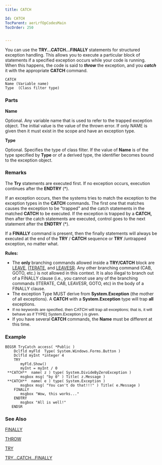 ```yaml
---
title: CATCH

Id: CATCH
TocParent: aerLrfOpCodesMain
TocOrder: 250


---
```


You can use the **TRY...CATCH...FINALLY** statements for structured exception handling. This allows you to execute a particular block of statements if a specified exception occurs while your code is running. When this happens, the code is said to ***throw*** the exception, and you ***catch*** it with the appropriate **CATCH** command. 

```
CATCH 
Name (Variable name)
Type  (Class filter type)
```

### Parts

**Name** 

Optional. Any variable name that is used to refer to the trapped exception object. The initial value is the value of the thrown error. If only NAME is given then it must exist in the scope and have an exception type.


**Type** 

Optional. Specifies the type of class filter. If the value of **Name** is of the type specified by **Type** or of a derived type, the identifier becomes bound to the exception object.


### Remarks
The **Try** statements <try statements="statements"> are executed first. If no exception occurs, execution continues after the **ENDTRY** (*). </try> 

If an exception occurs, then the systems tries to match the exception to the exception types in the **CATCH** commands. The first one that matches causes the exception to be "trapped" and the catch statements in the matched **CATCH** to be executed. If the exception is trapped by a **CATCH,** then after the catch statements are executed, control goes to the next statement after the **ENDTRY** (*). 

If a **FINALLY** command is present, then the finally statements will always be executed at the end of the **TRY** / **CATCH** sequence or **TRY** /untrapped exception, no matter what. 

**Rules:** 

- The **only**  branching commands allowed inside a **TRY/CATCH** 
                block are [LEAVE](LEAVE.html), [ITERATE](ITERATE.html), and [LEAVESR](LEAVESR.html).  Any other branching command (CAB, GOTO, etc.)
                is not allowed in this context.  It is also illegal to branch out of a
                FINALLY clause (i.e., you cannot use any of the branching commands (ITERATE,
                CAB, LEAVESR, GOTO, etc) in the body of a FINALLY clause.
- The exception Type MUST derive from **System.Exception**  (the
                mother of all exceptions).  A **CATCH**  with a **System.Exception** 
                type will trap **all** 
                exceptions.
- <span style="FONT-SIZE: 10pt; FONT-FAMILY: Arial">
                        If no keywords are specified,
                        then CATCH will trap all exceptions; that is, it will behave as if
                        TYPE( System.Exception ) is given.
                    </span>
- If you have several **CATCH**  commands, the **Name**  must
                be different at this time.

### Example

```
BEGSR TryCatch access( *Public )
    Dclfld myFld  Type( System.Windows.Forms.Button )
    Dclfld myInt *integer 4
    TRY
       myFld.Show()
       myInt = myInt / 0
 **CATCH**  name( z ) type( System.DivideByZeroException )
       msgbox msg( "by 0" ) Title( z.Message )
 **CATCH**  name( e ) type( System.Exception )
       msgbox msg( "You can't do that!!!" ) Title( e.Message )
    FINALLY
       msgbox "Wow, this works..." 
    ENDTRY
       msgbox "All is well!"
   ENDSR
```

### See Also
[FINALLY](FINALLY.html)

[THROW](THROW.html)

[TRY](TRY.html)

[TRY...CATCH...FINALLY](TRYCATCHFINALLY.html) 
